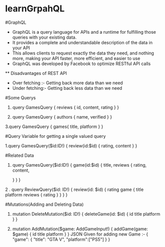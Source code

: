 # learnGrpahQL

#GraphQL

- GraphQL is a query language for APIs and a runtime for fulfilling those queries with your existing data.
- It provides a complete and understandable description of the data in your API
- This allows clients to request exactly the data they need, and nothing more, making your API faster, more efficient, and easier to use
- GraphQL was developed by Facebook to optimize RESTful API calls

\*\* Disadvantages of REST API

- Over fetching :- Getting back more data than we need
- Under fetching:- Getting back less data than we need


#Some Querys

1. query GamesQuery {
  reviews {
   id,
   content,
   rating
 }
}

2. query GamesQuery {
 authors {
   name,
   verified
 }
}

3.query GamesQuery {
  games{
    title,
    platform
  }
}

#Query Variable for getting a single valued query

1.query GamesQuery($id:ID!) {
   review(id:$id) {
     rating,
     content
   }
 }


#Related Data

1. query GamesQuery($id:ID!) {
  game(id:$id) {
   title,
   reviews {
     rating,
     content,
     
   }
  }
}

2 . query ReviewQuery($id: ID!) {
  review(id: $id) {
    rating
    game {
      title
      platform
      reviews {
        rating
      }
    }
  }
}

#Mutations(Adding and Deleting Data)

1. mutation DeleteMutation($id: ID!) {
  deleteGame(id: $id) {
    id
    title
    platform
  }
}

2. mutation AddMutation($game: AddGameInput!) {
  addGame(game: $game) {
    id
    title
    platform
  }
}
JSON Given for adding new Game :-
{
  "game": {
    "title": "GTA V",
    "platform":["PS5"]
  }
}
